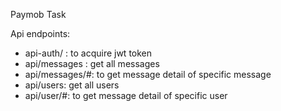 Paymob Task

Api endpoints:
  - api-auth/ : to acquire jwt token
  - api/messages : get all messages
  - api/messages/#: to get message detail of specific message
  - api/users: get all users
  - api/user/#: to get message detail of specific user

  
  
